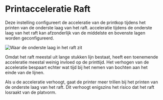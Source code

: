 Printacceleratie Raft
====
Deze instelling configureert de acceleratie van de printkop tijdens het printen van de onderste laag van het raft. acceleratie tijdens de onderste laag van het raft kan afzonderlijk van de middelste en bovenste lagen worden geconfigureerd.

![Waar de onderste laag in het raft zit](../../../articles/images/raft_dimensions_simplified.svg)

Omdat het raft meestal uit lange stukken lijn bestaat, heeft een toenemende acceleratie meestal weinig invloed op de printtijd. Het verhogen van de acceleratie bespaart echter wat tijd bij het nemen van bochten aan het einde van de lijnen.

Als u de acceleratie verhoogt, gaat de printer meer trillen bij het printen van de onderste laag van het raft. Dit verhoogt enigszins het risico dat het raft losraakt van de platvorm.